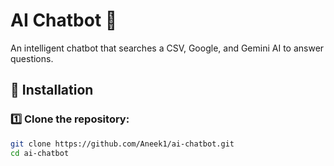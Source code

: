 # AI Chatbot 🤖

An intelligent chatbot that searches a CSV, Google, and Gemini AI to answer questions.

## 🚀 Installation

### 1️⃣ Clone the repository:
```sh
git clone https://github.com/Aneek1/ai-chatbot.git
cd ai-chatbot